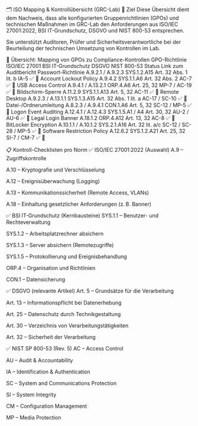 🗂️ ISO Mapping & Kontrollübersicht (GRC-Lab)
🎯 Ziel
Diese Übersicht dient dem Nachweis, dass alle konfigurierten Gruppenrichtlinien (GPOs) und technischen Maßnahmen im GRC-Lab den Anforderungen aus ISO/IEC 27001:2022, BSI IT-Grundschutz, DSGVO und NIST 800-53 entsprechen.

Sie unterstützt Auditoren, Prüfer und Sicherheitsverantwortliche bei der Beurteilung der technischen Umsetzung von Kontrollen im Lab.

🧩 Übersicht: Mapping von GPOs zu Compliance-Kontrollen
GPO-Richtlinie	ISO/IEC 27001	BSI IT-Grundschutz	DSGVO	NIST 800-53	Status	Link zum Auditbericht
Passwort-Richtlinie	A.9.2.1 / A.9.2.3	SYS.1.2.A15	Art. 32 Abs. 1 lit. b	IA-5	✅	🔗
Account Lockout Policy	A.9.4.2	SYS.1.1.A6	Art. 32 Abs. 2	AC-7	✅	🔗
USB Access Control	A.9.4.1 / A.13.2.1	ORP.4.A6	Art. 25, 32	MP-7 / AC-19	✅	🔗
Bildschirm-Sperre	A.11.2.9	SYS.1.1.A13	Art. 5, 32	AC-11	✅	🔗
Remote Desktop	A.9.2.3 / A.13.1.1	SYS.1.3.A15	Art. 32 Abs. 1 lit. a	AC-17 / SC-10	✅	🔗
Datei-/Ordnerumleitung	A.8.2.3 / A.9.4.1	CON.1.A6	Art. 5, 32	SC-12 / MP-5	✅	🔗
Logon Event Auditing	A.12.4.1 / A.12.4.3	SYS.1.5.A1 / A4	Art. 30, 32	AU-2 / AU-6	✅	🔗
Legal Login Banner	A.18.1.2	ORP.4.A12	Art. 13, 32	AC-8	✅	🔗
BitLocker Encryption	A.10.1.1 / A.10.1.2	SYS.2.1.A16	Art. 32 lit. a/c	SC-12 / SC-28 / MP-5	✅	🔗
Software Restriction Policy	A.12.6.2	SYS.1.2.A21	Art. 25, 32	SI-7 / CM-7	✅	🔗

📋 Kontroll-Checklisten pro Norm
✅ ISO/IEC 27001:2022 (Auswahl)
 A.9 – Zugriffskontrolle

 A.10 – Kryptografie und Verschlüsselung

 A.12 – Ereignisüberwachung (Logging)

 A.13 – Kommunikationssicherheit (Remote Access, VLANs)

 A.18 – Einhaltung gesetzlicher Anforderungen (z. B. Banner)

✅ BSI IT-Grundschutz (Kernbausteine)
 SYS.1.1 – Benutzer- und Rechteverwaltung

 SYS.1.2 – Arbeitsplatzrechner absichern

 SYS.1.3 – Server absichern (Remotezugriffe)

 SYS.1.5 – Protokollierung und Ereignisbehandlung

 ORP.4 – Organisation und Richtlinien

 CON.1 – Datensicherung

✅ DSGVO (relevante Artikel)
 Art. 5 – Grundsätze für die Verarbeitung

 Art. 13 – Informationspflicht bei Datenerhebung

 Art. 25 – Datenschutz durch Technikgestaltung

 Art. 30 – Verzeichnis von Verarbeitungstätigkeiten

 Art. 32 – Sicherheit der Verarbeitung

✅ NIST SP 800-53 (Rev. 5)
 AC – Access Control

 AU – Audit & Accountability

 IA – Identification & Authentication

 SC – System and Communications Protection

 SI – System Integrity

 CM – Configuration Management

 MP – Media Protection

